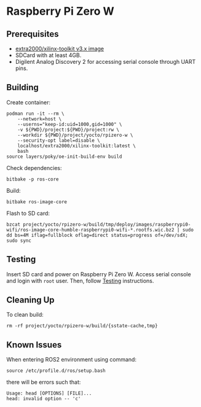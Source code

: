 # Raspberry Pi Zero W


## Prerequisites

* [extra2000/xilinx-toolkit v3.x image](https://github.com/extra2000/xilinx-toolkit)
* SDCard with at least 4GB.
* Digilent Analog Discovery 2 for accessing serial console through UART pins.


## Building

Create container:
```
podman run -it --rm \
    --network=host \
    --userns="keep-id:uid=1000,gid=1000" \
    -v ${PWD}/project:${PWD}/project:rw \
    --workdir ${PWD}/project/yocto/rpizero-w \
    --security-opt label=disable \
    localhost/extra2000/xilinx-toolkit:latest \
    bash
source layers/poky/oe-init-build-env build
```

Check dependencies:
```
bitbake -p ros-core
```

Build:
```
bitbake ros-image-core
```

Flash to SD card:
```
bzcat project/yocto/rpizero-w/build/tmp/deploy/images/raspberrypi0-wifi/ros-image-core-humble-raspberrypi0-wifi-*.rootfs.wic.bz2 | sudo dd bs=4M iflag=fullblock oflag=direct status=progress of=/dev/sdX; sudo sync
```


## Testing

Insert SD card and power on Raspberry Pi Zero W. Access serial console and login with `root` user. Then, follow [Testing](common/testing.md) instructions.


## Cleaning Up

To clean build:
```
rm -rf project/yocto/rpizero-w/build/{sstate-cache,tmp}
```


## Known Issues

When entering ROS2 environment using command:
```
source /etc/profile.d/ros/setup.bash
```

there will be errors such that:
```
Usage: head [OPTIONS] [FILE]...
head: invalid option -- 'c'
```
